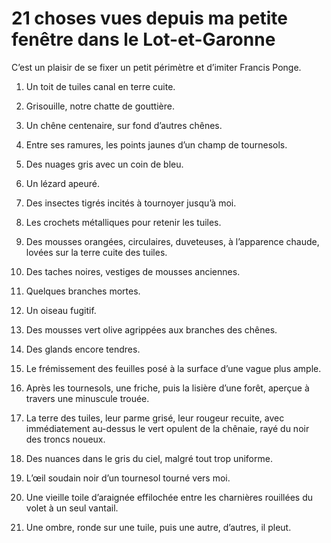 # 21 choses vues depuis ma petite fenêtre dans le Lot-et-Garonne

C’est un plaisir de se fixer un petit périmètre et d’imiter Francis Ponge.

1. Un toit de tuiles canal en terre cuite.

2. Grisouille, notre chatte de gouttière.

3. Un chêne centenaire, sur fond d’autres chênes.

4. Entre ses ramures, les points jaunes d’un champ de tournesols.

5. Des nuages gris avec un coin de bleu.

6. Un lézard apeuré.

7. Des insectes tigrés incités à tournoyer jusqu’à moi.

8. Les crochets métalliques pour retenir les tuiles.

9. Des mousses orangées, circulaires, duveteuses, à l’apparence chaude, lovées sur la terre cuite des tuiles.

10. Des taches noires, vestiges de mousses anciennes.

11. Quelques branches mortes.

12. Un oiseau fugitif.

13. Des mousses vert olive agrippées aux branches des chênes.

14. Des glands encore tendres.

15. Le frémissement des feuilles posé à la surface d’une vague plus ample.

16. Après les tournesols, une friche, puis la lisière d’une forêt, aperçue à travers une minuscule trouée.

17. La terre des tuiles, leur parme grisé, leur rougeur recuite, avec immédiatement au-dessus le vert opulent de la chênaie, rayé du noir des troncs noueux.

18. Des nuances dans le gris du ciel, malgré tout trop uniforme.

19. L’œil soudain noir d’un tournesol tourné vers moi.

20. Une vieille toile d’araignée effilochée entre les charnières rouillées du volet à un seul vantail.

21. Une ombre, ronde sur une tuile, puis une autre, d’autres, il pleut.